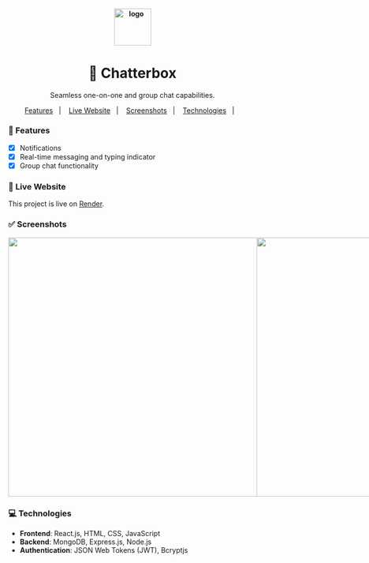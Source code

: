 <h4 align="center">
  <img src="https://github.com/kwagley0/crypto-dashboard/assets/121137026/686f9faa-f209-41b5-bc39-5d24ce1f589f" alt="logo" height="75"/>
</h4>

<h1 align="center">
    🚀 Chatterbox
</h1>

<p align="center">Seamless one-on-one and group chat capabilities.</p>

<p align="center">
  <a href="#-features">Features</a>&nbsp;&nbsp;&nbsp;|&nbsp;&nbsp;&nbsp;
  <a href="#-deploy">Live Website</a>&nbsp;&nbsp;&nbsp;|&nbsp;&nbsp;&nbsp;
  <a href="#-screenshots">Screenshots</a>&nbsp;&nbsp;&nbsp;|&nbsp;&nbsp;&nbsp;
  <a href="#-technologies">Technologies</a>&nbsp;&nbsp;&nbsp;|&nbsp;&nbsp;&nbsp;
</p>

### 📎 Features 

- [x] Notifications
- [x] Real-time messaging and typing indicator
- [x] Group chat functionality
      
### 🚀 Live Website 

This project is live on [Render](https://chatterbox-rbhp.onrender.com).

### ✅ Screenshots
<div style="display: flex;">
<img src="https://github.com/kwagley0/Chatterbox/assets/121137026/e142dbee-2c05-40c3-81a8-58d9cdb5ce46" width="525px" />
<img src="https://github.com/kwagley0/Chatterbox/assets/121137026/8e9948c3-77a5-4da6-baab-f5153510fe2b" width="525px" />  
<img src="https://github.com/kwagley0/Chatterbox/assets/121137026/112bbc1d-e922-4f65-b1c2-1d2936b7eb38" width="525px"/>
<img src="https://github.com/kwagley0/Chatterbox/assets/121137026/d9764951-420e-4b3b-83ee-0abc001f0b4b" width="525px"/>
  
</div>


### 💻 Technologies
- **Frontend**: React.js, HTML, CSS, JavaScript
- **Backend**: MongoDB, Express.js, Node.js
- **Authentication**: JSON Web Tokens (JWT), Bcryptjs




